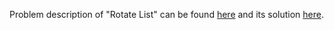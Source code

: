 Problem description of "Rotate List" can be found [here](https://leetcode.com/problems/rotate-list/description/) and its solution [here]().